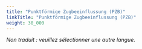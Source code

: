 ```yaml
---
title: "Punktförmige Zugbeeinflussung (PZB)"
linkTitle: "Punktförmige Zugbeeinflussung (PZB)"
weight: 30_000
---
```

 
_Non traduit : veuillez sélectionner une autre langue._
 